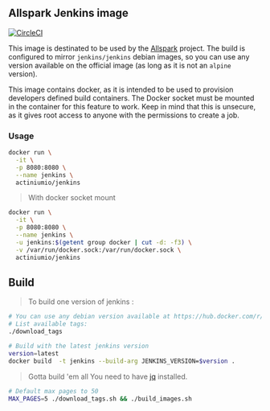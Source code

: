 ## Allspark Jenkins image

[![CircleCI](https://circleci.com/gh/actiniumio/jenkins-with-plugins/tree/master.svg?style=svg)](https://circleci.com/gh/actiniumio/jenkins-with-plugins/tree/master)

This image is destinated to be used by the [Allspark](https://github.com/actiniumio/allspark)
project. The build is configured to mirror `jenkins/jenkins` debian images, so you can
use any version available on the official image (as long as it is not an `alpine` version).

This image contains docker, as it is intended to be used to provision developers
defined build containers. The Docker socket must be mounted in the container for
this feature to work.
Keep in mind that this is unsecure, as it gives root access to anyone with
the permissions to create a job.

### Usage

```sh
docker run \
  -it \
  -p 8080:8080 \
  --name jenkins \
  actiniumio/jenkins
```

> With docker socket mount

```sh
docker run \
  -it \
  -p 8080:8080 \
  --name jenkins \
  -u jenkins:$(getent group docker | cut -d: -f3) \
  -v /var/run/docker.sock:/var/run/docker.sock \
  actiniumio/jenkins
```

## Build

> To build one version of jenkins :

```sh
# You can use any debian version available at https://hub.docker.com/r/jenkins/jenkins/tags/
# List available tags:
./download_tags

# Build with the latest jenkins version
version=latest
docker build  -t jenkins --build-arg JENKINS_VERSION=$version .
```

> Gotta build 'em all
> You need to have [jq](https://stedolan.github.io/jq/) installed.

```sh
# Default max pages to 50
MAX_PAGES=5 ./download_tags.sh && ./build_images.sh
```
